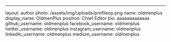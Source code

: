 ---
layout: author
photo: /assets/img/uploads/profileop.png
name: oldmenplus
display_name: OldmenPlus
position: Chief Editor
bio: aaaaaaaaaaaaa
github_username: oldmenplus
facebook_username: oldmenplus
twitter_username: oldmenplus
instagram_username: oldmenplus
linkedin_username: oldmenplus
medium_username: oldmenplus

